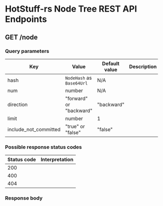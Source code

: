 # HotStuff-rs Node Tree REST API Endpoints

## GET /node

### Query parameters

|Key |Value |Default value |Description |
|--- |---   |---         |--- |
|hash|`NodeHash` as `Base64Url` |N/A | |
|num |number|N/A | |
|direction |"forward" or "backward" |"backward" | |
|limit |number|1 | |
|include\_not\_committed |"true" or "false" |"false" | |

### Possible response status codes

|Status code |Interpretation |
|---         |---            |
|200         |               |
|400         |               |
|404         |               |

### Response body
